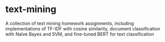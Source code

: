 # text-mining
A collection of text mining homework assignments, including implementations of TF-IDF with cosine similarity, document classification with Naïve Bayes and SVM, and fine-tuned BERT for text classification
